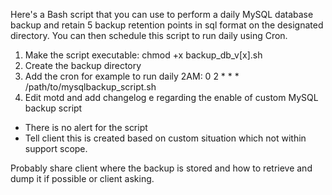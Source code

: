 Here's a Bash script that you can use to perform a daily MySQL database backup and retain 5 backup retention points in sql format on the designated directory. You can then schedule this script to run daily using Cron.

1. Make the script executable: chmod +x backup_db_v[x].sh
2. Create the backup directory
3. Add the cron for example to run daily 2AM: 0 2 * * * /path/to/mysqlbackup_script.sh
4. Edit motd and add changelog e regarding the enable of custom MySQL backup script

* There is no alert for the script
* Tell client this is created based on custom situation which not within support scope.

Probably share client where the backup is stored and how to retrieve and dump it if possible or client asking.
